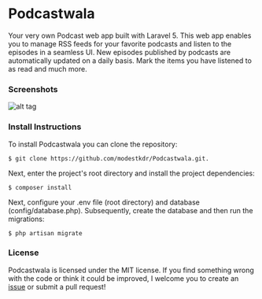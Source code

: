 # Podcastwala
Your very own Podcast web app built with Laravel 5. This web app enables you to manage RSS feeds for your favorite podcasts and listen to the episodes in a seamless UI. New episodes published by podcasts are automatically updated on a daily basis. Mark the items you have listened to as read and much more. 

### Screenshots
![alt tag](https://raw.githubusercontent.com/modestkdr/Podcastwala/master/screenshots/prototype.png)

### Install Instructions
To install Podcastwala you can clone the repository:

```
$ git clone https://github.com/modestkdr/Podcastwala.git.
```


Next, enter the project's root directory and install the project dependencies:

```
$ composer install
```

Next, configure your .env file (root directory) and database (config/database.php). Subsequently, create the database and then run the migrations:

```
$ php artisan migrate
```

### License
Podcastwala is licensed under the MIT license. If you find something wrong with the code or think it could be improved, I welcome you to create an <a href="https://github.com/modestkdr/Podcastwala/issues">issue</a> or submit a pull request!

